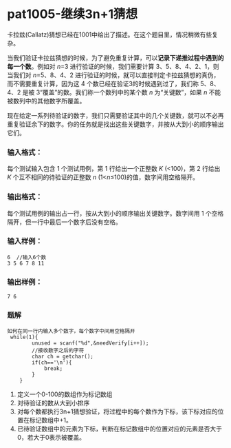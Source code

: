 # pat1005-继续3n+1猜想

卡拉兹(Callatz)猜想已经在1001中给出了描述。在这个题目里，情况稍微有些复杂。

当我们验证卡拉兹猜想的时候，为了避免重复计算，可以**记录下递推过程中遇到的每一个数**。例如对 *n*=3 进行验证的时候，我们需要计算 3、5、8、4、2、1，则当我们对 *n*=5、8、4、2 进行验证的时候，就可以直接判定卡拉兹猜想的真伪，而不需要重复计算，因为这 4 个数已经在验证3的时候遇到过了，我们称 5、8、4、2 是被 3“覆盖”的数。我们称一个数列中的某个数 *n* 为“关键数”，如果 *n* 不能被数列中的其他数字所覆盖。

现在给定一系列待验证的数字，我们只需要验证其中的几个关键数，就可以不必再重复验证余下的数字。你的任务就是找出这些关键数字，并按从大到小的顺序输出它们。

### 输入格式：

每个测试输入包含 1 个测试用例，第 1 行给出一个正整数 *K* (<100)，第 2 行给出 *K* 个互不相同的待验证的正整数 *n* (1<*n*≤100)的值，数字间用空格隔开。

### 输出格式：

每个测试用例的输出占一行，按从大到小的顺序输出关键数字。数字间用 1 个空格隔开，但一行中最后一个数字后没有空格。

### 输入样例：

```in
6  //输入6个数
3 5 6 7 8 11
```

### 输出样例：

```out
7 6
```



### 题解

```
如何在同一行内输入多个数字，每个数字中间用空格隔开
 while(1){
        unused = scanf("%d",&needVerify[i++]);
        //接收数字之后的字符
        char ch = getchar();
        if(ch=='\n'){
            break;
        }
    }
```

1. 定义一个0-100的数组作为标记数组
2. 对待验证的数从大到小排序
3. 对每个数都执行3n+1猜想验证，将过程中的每个数作为下标，该下标对应的位置在标记数组中+1。
4. 已待验证数组中的元素为下标，判断在标记数组中的位置对应的元素是否大于0，若大于0表示被覆盖。